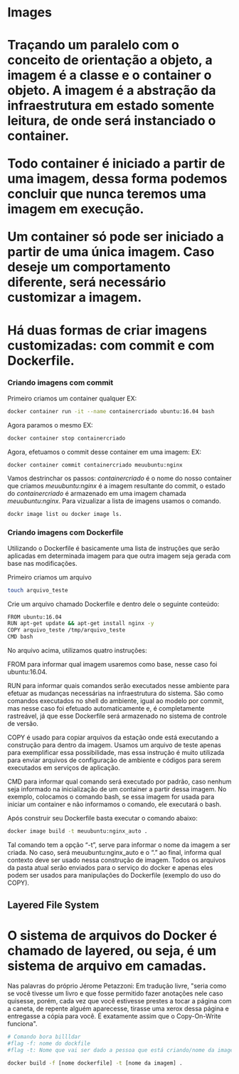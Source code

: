 # Images
<h1>Traçando um paralelo com o conceito de orientação a objeto, a imagem é a classe e o container o objeto. A imagem é a abstração da infraestrutura em estado somente leitura, de onde será instanciado o container.

Todo container é iniciado a partir de uma imagem, dessa forma podemos concluir que nunca teremos uma imagem em execução.

Um container só pode ser iniciado a partir de uma única imagem. Caso deseje um comportamento diferente, será necessário customizar a imagem.</h1>

# Há duas formas de criar imagens customizadas: com commit e com Dockerfile.

### Criando imagens com commit

Primeiro criamos um container qualquer
EX:
```bash
docker container run -it --name containercriado ubuntu:16.04 bash
```

Agora paramos o mesmo
EX:
```bash
docker container stop containercriado
```

Agora, efetuamos o commit desse container em uma imagem:
EX:
```bash
docker container commit containercriado meuubuntu:nginx
```
Vamos destrinchar os passos: *containercriado* é o nome do nosso container que criamos *meuubuntu:nginx* é a imagem resultante do commit, o estado do *containercriado* é armazenado em uma imagem chamada *meuubuntu:nginx*. Para vizualizar a lista de imagens usamos o comando.
```bash
dockr image list ou docker image ls.
```

### Criando imagens com Dockerfile
Utilizando o Dockerfile é basicamente uma lista de instruções que serão aplicadas em determinada imagem para que outra imagem seja gerada com base nas modificações.

Primeiro criamos um arquivo 
```bash
touch arquivo_teste
```
Crie um arquivo chamado Dockerfile e dentro dele o seguinte conteúdo:
```bash
FROM ubuntu:16.04
RUN apt-get update && apt-get install nginx -y
COPY arquivo_teste /tmp/arquivo_teste
CMD bash
```
No arquivo acima, utilizamos quatro instruções:

FROM para informar qual imagem usaremos como base, nesse caso foi ubuntu:16.04.

RUN para informar quais comandos serão executados nesse ambiente para efetuar as mudanças necessárias na infraestrutura do sistema. São como comandos executados no shell do ambiente, igual ao modelo por commit, mas nesse caso foi efetuado automaticamente e, é completamente rastreável, já que esse Dockerfile será armazenado no sistema de controle de versão.

COPY é usado para copiar arquivos da estação onde está executando a construção para dentro da imagem. Usamos um arquivo de teste apenas para exemplificar essa possibilidade, mas essa instrução é muito utilizada para enviar arquivos de configuração de ambiente e códigos para serem executados em serviços de aplicação.

CMD para informar qual comando será executado por padrão, caso nenhum seja informado na inicialização de um container a partir dessa imagem. No exemplo, colocamos o comando bash, se essa imagem for usada para iniciar um container e não informamos o comando, ele executará o bash.

Após construir seu Dockerfile basta executar o comando abaixo:
```bash
docker image build -t meuubuntu:nginx_auto .
```
Tal comando tem a opção “-t”, serve para informar o nome da imagem a ser criada. No caso, será meuubuntu:nginx_auto e o “.” ao final, informa qual contexto deve ser usado nessa construção de imagem. Todos os arquivos da pasta atual serão enviados para o serviço do docker e apenas eles podem ser usados para manipulações do Dockerfile (exemplo do uso do COPY).





## Layered File System
<h1>O sistema de arquivos do Docker é chamado de layered, ou seja, é um sistema de arquivo em camadas.</h1>

Nas palavras do próprio Jérome Petazzoni:
Em tradução livre, "seria como se você tivesse um livro e que fosse permitido fazer anotações nele caso quisesse, porém, cada vez que você estivesse prestes a tocar a página com a caneta, de repente alguém aparecesse, tirasse uma xerox dessa página e entregasse a cópia para você. É exatamente assim que o Copy-On-Write funciona".

```bash
# Comando bora billldar
#flag -f: nome do dockfile
#flag -t: Nome que vai ser dado a pessoa que está criando/nome da imagem

docker build -f [nome dockerfile] -t [nome da imagem] .
```